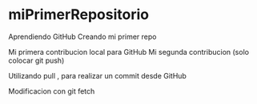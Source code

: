 # miPrimerRepositorio

Aprendiendo GitHub Creando mi primer repo

Mi primera contribucion local para GitHub
Mi segunda contribucion (solo colocar git push)

Utilizando pull , para realizar un commit desde GitHub

Modificacion con git fetch

